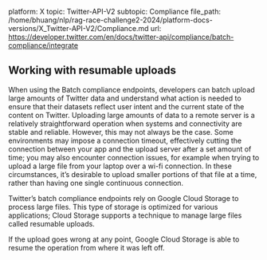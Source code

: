 platform: X
topic: Twitter-API-V2
subtopic: Compliance
file_path: /home/bhuang/nlp/rag-race-challenge2-2024/platform-docs-versions/X_Twitter-API-V2/Compliance.md
url: https://developer.twitter.com/en/docs/twitter-api/compliance/batch-compliance/integrate


## Working with resumable uploads

When using the Batch compliance endpoints, developers can batch upload large amounts of Twitter data and understand what action is needed to ensure that their datasets reflect user intent and the current state of the content on Twitter. Uploading large amounts of data to a remote server is a relatively straightforward operation when systems and connectivity are stable and reliable. However, this may not always be the case. Some environments may impose a connection timeout, effectively cutting the connection between your app and the upload server after a set amount of time; you may also encounter connection issues, for example when trying to upload a large file from your laptop over a wi-fi connection. In these circumstances, it’s desirable to upload smaller portions of that file at a time, rather than having one single continuous connection.

Twitter’s batch compliance endpoints rely on Google Cloud Storage to process large files. This type of storage is optimized for various applications; Cloud Storage supports a technique to manage large files called resumable uploads.

If the upload goes wrong at any point, Google Cloud Storage is able to resume the operation from where it was left off.